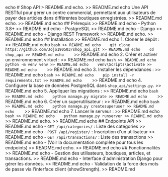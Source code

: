 echo # Shop API > README.md
echo. >> README.md
echo Une API RESTful pour gérer un centre commercial, permettant aux utilisateurs de payer des articles dans différentes boutiques enregistrées. >> README.md
echo. >> README.md
echo ## Prérequis >> README.md
echo - Python 3.8+ >> README.md
echo - PostgreSQL >> README.md
echo - Django >> README.md
echo - Django REST Framework >> README.md
echo. >> README.md
echo ## Installation >> README.md
echo 1. Cloner le dépôt : >> README.md
echo    ```bash >> README.md
echo    git clone https://github.com/Jojo190503/shop_api.git >> README.md
echo    cd shop_api >> README.md
echo    ``` >> README.md
echo 2. Créer et activer un environnement virtuel : >> README.md
echo    ```bash >> README.md
echo    python -m venv venv >> README.md
echo    venv\Scripts\activate >> README.md
echo    ``` >> README.md
echo 3. Installer les dépendances : >> README.md
echo    ```bash >> README.md
echo    pip install -r requirements.txt >> README.md
echo    ``` >> README.md
echo 4. Configurer la base de données PostgreSQL dans `shop_api/settings.py`. >> README.md
echo 5. Appliquer les migrations : >> README.md
echo    ```bash >> README.md
echo    python manage.py migrate >> README.md
echo    ``` >> README.md
echo 6. Créer un superutilisateur : >> README.md
echo    ```bash >> README.md
echo    python manage.py createsuperuser >> README.md
echo    ``` >> README.md
echo 7. Lancer le serveur : >> README.md
echo    ```bash >> README.md
echo    python manage.py runserver >> README.md
echo    ``` >> README.md
echo. >> README.md
echo ## Endpoints API >> README.md
echo - `GET /api/categories/` : Liste des catégories >> README.md
echo - `POST /api/register/` : Inscription d'un utilisateur >> README.md
echo - `GET /api/transactions/` : Liste des transactions >> README.md
echo - (Voir la documentation complète pour tous les endpoints) >> README.md
echo. >> README.md
echo ## Fonctionnalités >> README.md
echo - Gestion des utilisateurs, boutiques, articles, et transactions. >> README.md
echo - Interface d'administration Django pour gérer les données. >> README.md
echo - Validation de la force des mots de passe via l'interface client (showStrength). >> README.md